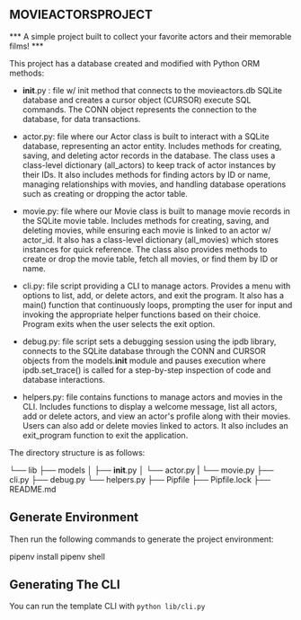 ## MOVIEACTORSPROJECT

*** A simple project built to collect your favorite actors and their memorable films! ***

This project has a database created and modified with Python ORM methods:

- __init__.py : file w/ init method that connects to the movieactors.db SQLite database and creates a cursor object (CURSOR) execute SQL commands. The CONN object represents the connection to the database, for data transactions.

- actor.py: file where our Actor class is built to interact with a SQLite database, representing an actor entity. Includes methods for creating, saving, and deleting actor records in the database. The class uses a class-level dictionary (all_actors) to keep track of actor instances by their IDs. It also includes methods for finding actors by ID or name, managing relationships with movies, and handling database operations such as creating or dropping the actor table.

- movie.py: file where our Movie class is built to manage movie records in the SQLite movie table. Includes methods for creating, saving, and deleting movies, while ensuring each movie is linked to an actor w/ actor_id. It also has a class-level dictionary (all_movies) which stores instances for quick reference. The class also provides methods to create or drop the movie table, fetch all movies, or find them by ID or name.

- cli.py: file script providing a CLI to manage actors. Provides a menu with options to list, add, or delete actors, and exit the program. It also has a  main() function that continuously loops, prompting the user for input and invoking the appropriate helper functions based on their choice. Program exits when the user selects the exit option.

- debug.py: file script sets a debugging session using the ipdb library, connects to the SQLite database through the CONN and CURSOR objects from the models.__init__ module and pauses execution where ipdb.set_trace() is called for a step-by-step inspection of code and database interactions.

- helpers.py: file contains functions to manage actors and movies in the CLI. Includes functions to display a welcome message, list all actors, add or delete actors, and view an actor's profile along with their movies. Users can also add or delete movies linked to actors. It also includes an exit_program function to exit the application.

The directory structure is as follows:

└── lib
    ├── models
    │   ├── __init__.py
    │   └── actor.py
    |   └── movie.py
    ├── cli.py
    ├── debug.py
    └── helpers.py
├── Pipfile
├── Pipfile.lock
├── README.md

## Generate Environment

 Then run the following commands to generate the project environment:

pipenv install
pipenv shell

## Generating The CLI

You can run the template CLI with `python lib/cli.py`


